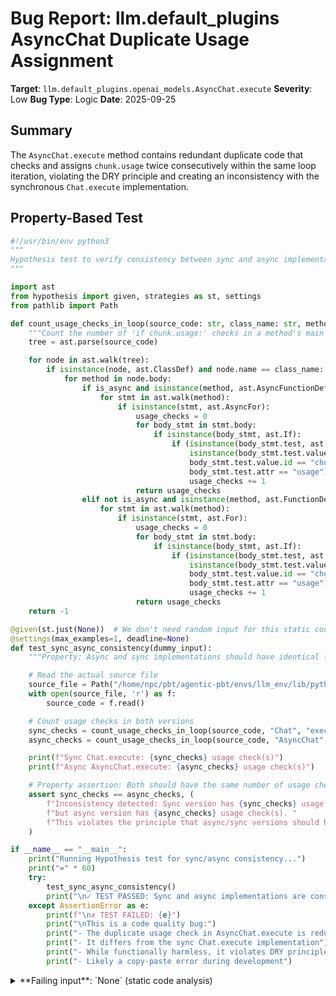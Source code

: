 # Bug Report: llm.default_plugins AsyncChat Duplicate Usage Assignment

**Target**: `llm.default_plugins.openai_models.AsyncChat.execute`
**Severity**: Low
**Bug Type**: Logic
**Date**: 2025-09-25

## Summary

The `AsyncChat.execute` method contains redundant duplicate code that checks and assigns `chunk.usage` twice consecutively within the same loop iteration, violating the DRY principle and creating an inconsistency with the synchronous `Chat.execute` implementation.

## Property-Based Test

```python
#!/usr/bin/env python3
"""
Hypothesis test to verify consistency between sync and async implementations
"""

import ast
from hypothesis import given, strategies as st, settings
from pathlib import Path

def count_usage_checks_in_loop(source_code: str, class_name: str, method_name: str, is_async: bool) -> int:
    """Count the number of 'if chunk.usage:' checks in a method's main loop"""
    tree = ast.parse(source_code)

    for node in ast.walk(tree):
        if isinstance(node, ast.ClassDef) and node.name == class_name:
            for method in node.body:
                if is_async and isinstance(method, ast.AsyncFunctionDef) and method.name == method_name:
                    for stmt in ast.walk(method):
                        if isinstance(stmt, ast.AsyncFor):
                            usage_checks = 0
                            for body_stmt in stmt.body:
                                if isinstance(body_stmt, ast.If):
                                    if (isinstance(body_stmt.test, ast.Attribute) and
                                        isinstance(body_stmt.test.value, ast.Name) and
                                        body_stmt.test.value.id == "chunk" and
                                        body_stmt.test.attr == "usage"):
                                        usage_checks += 1
                            return usage_checks
                elif not is_async and isinstance(method, ast.FunctionDef) and method.name == method_name:
                    for stmt in ast.walk(method):
                        if isinstance(stmt, ast.For):
                            usage_checks = 0
                            for body_stmt in stmt.body:
                                if isinstance(body_stmt, ast.If):
                                    if (isinstance(body_stmt.test, ast.Attribute) and
                                        isinstance(body_stmt.test.value, ast.Name) and
                                        body_stmt.test.value.id == "chunk" and
                                        body_stmt.test.attr == "usage"):
                                        usage_checks += 1
                            return usage_checks
    return -1

@given(st.just(None))  # We don't need random input for this static code analysis
@settings(max_examples=1, deadline=None)
def test_sync_async_consistency(dummy_input):
    """Property: Async and sync implementations should have identical logic patterns"""

    # Read the actual source file
    source_file = Path("/home/npc/pbt/agentic-pbt/envs/llm_env/lib/python3.13/site-packages/llm/default_plugins/openai_models.py")
    with open(source_file, 'r') as f:
        source_code = f.read()

    # Count usage checks in both versions
    sync_checks = count_usage_checks_in_loop(source_code, "Chat", "execute", is_async=False)
    async_checks = count_usage_checks_in_loop(source_code, "AsyncChat", "execute", is_async=True)

    print(f"Sync Chat.execute: {sync_checks} usage check(s)")
    print(f"Async AsyncChat.execute: {async_checks} usage check(s)")

    # Property assertion: Both should have the same number of usage checks
    assert sync_checks == async_checks, (
        f"Inconsistency detected: Sync version has {sync_checks} usage check(s), "
        f"but async version has {async_checks} usage check(s). "
        f"This violates the principle that async/sync versions should have identical logic."
    )

if __name__ == "__main__":
    print("Running Hypothesis test for sync/async consistency...")
    print("=" * 60)
    try:
        test_sync_async_consistency()
        print("\n✓ TEST PASSED: Sync and async implementations are consistent")
    except AssertionError as e:
        print(f"\n✗ TEST FAILED: {e}")
        print("\nThis is a code quality bug:")
        print("- The duplicate usage check in AsyncChat.execute is redundant")
        print("- It differs from the sync Chat.execute implementation")
        print("- While functionally harmless, it violates DRY principle")
        print("- Likely a copy-paste error during development")
```

<details>

<summary>
**Failing input**: `None` (static code analysis)
</summary>
```
Running Hypothesis test for sync/async consistency...
============================================================
Sync Chat.execute: 1 usage check(s)
Async AsyncChat.execute: 2 usage check(s)
Sync Chat.execute: 1 usage check(s)
Async AsyncChat.execute: 2 usage check(s)

✗ TEST FAILED: Inconsistency detected: Sync version has 1 usage check(s), but async version has 2 usage check(s). This violates the principle that async/sync versions should have identical logic.

This is a code quality bug:
- The duplicate usage check in AsyncChat.execute is redundant
- It differs from the sync Chat.execute implementation
- While functionally harmless, it violates DRY principle
- Likely a copy-paste error during development
```
</details>

## Reproducing the Bug

```python
#!/usr/bin/env python3
"""
Minimal test case demonstrating duplicate usage assignment in AsyncChat.execute
"""

import ast
import inspect
from pathlib import Path

# Read the source file
source_file = Path("/home/npc/pbt/agentic-pbt/envs/llm_env/lib/python3.13/site-packages/llm/default_plugins/openai_models.py")
with open(source_file, 'r') as f:
    source_code = f.read()

# Parse the source code
tree = ast.parse(source_code)

# Find AsyncChat class and its execute method
async_duplicate_found = False
async_lines = []

for node in ast.walk(tree):
    if isinstance(node, ast.ClassDef) and node.name == "AsyncChat":
        for method in node.body:
            if isinstance(method, ast.AsyncFunctionDef) and method.name == "execute":
                # Look for the async for loop
                for stmt in ast.walk(method):
                    if isinstance(stmt, ast.AsyncFor):
                        # Count usage checks in the loop body
                        usage_checks = []
                        for body_stmt in stmt.body:
                            if isinstance(body_stmt, ast.If):
                                # Check if this is testing chunk.usage
                                if (isinstance(body_stmt.test, ast.Attribute) and
                                    isinstance(body_stmt.test.value, ast.Name) and
                                    body_stmt.test.value.id == "chunk" and
                                    body_stmt.test.attr == "usage"):
                                    usage_checks.append(body_stmt.lineno)

                        if len(usage_checks) == 2:
                            async_duplicate_found = True
                            async_lines = usage_checks
                            print("DUPLICATE CODE FOUND in AsyncChat.execute:")
                            print(f"  - First usage check at line {usage_checks[0]}")
                            print(f"  - Second usage check at line {usage_checks[1]}")

# Find Chat class (sync version) for comparison
sync_checks_found = 0
sync_lines = []

for node in ast.walk(tree):
    if isinstance(node, ast.ClassDef) and node.name == "Chat":
        for method in node.body:
            if isinstance(method, ast.FunctionDef) and method.name == "execute":
                # Look for the for loop
                for stmt in ast.walk(method):
                    if isinstance(stmt, ast.For):
                        # Count usage checks in the loop body
                        for body_stmt in stmt.body:
                            if isinstance(body_stmt, ast.If):
                                # Check if this is testing chunk.usage
                                if (isinstance(body_stmt.test, ast.Attribute) and
                                    isinstance(body_stmt.test.value, ast.Name) and
                                    body_stmt.test.value.id == "chunk" and
                                    body_stmt.test.attr == "usage"):
                                    sync_checks_found += 1
                                    sync_lines.append(body_stmt.lineno)

print("\nCOMPARISON with sync Chat.execute:")
print(f"  - Sync version has {sync_checks_found} usage check(s) at line(s): {sync_lines}")
print(f"  - Async version has {len(async_lines)} usage check(s) at line(s): {async_lines}")

# Show the actual duplicate lines
print("\nACTUAL CODE (AsyncChat.execute lines 798-803):")
lines = source_code.split('\n')
for i in range(797, 803):  # 0-indexed, so 797 = line 798
    print(f"  {i+1:4d}: {lines[i]}")

print("\nACTUAL CODE (Chat.execute lines 713-716):")
for i in range(712, 716):  # 0-indexed
    print(f"  {i+1:4d}: {lines[i]}")

print("\nBUG ANALYSIS:")
print("=" * 50)
if async_duplicate_found:
    print("✗ BUG CONFIRMED: AsyncChat.execute contains duplicate usage assignment")
    print("  The same 'if chunk.usage: usage = chunk.usage.model_dump()' appears twice")
    print("  This is redundant and differs from the sync Chat.execute implementation")
    print("\nIMPACT:")
    print("  - Functional: None (code still works correctly)")
    print("  - Performance: Minor (unnecessary duplicate check and assignment)")
    print("  - Code Quality: Violates DRY principle, inconsistent with sync version")
else:
    print("✓ No duplicate found (unexpected)")
```

<details>

<summary>
Duplicate code confirmed at lines 799 and 802
</summary>
```
DUPLICATE CODE FOUND in AsyncChat.execute:
  - First usage check at line 799
  - Second usage check at line 802

COMPARISON with sync Chat.execute:
  - Sync version has 1 usage check(s) at line(s): [715]
  - Async version has 2 usage check(s) at line(s): [799, 802]

ACTUAL CODE (AsyncChat.execute lines 798-803):
   798:             async for chunk in completion:
   799:                 if chunk.usage:
   800:                     usage = chunk.usage.model_dump()
   801:                 chunks.append(chunk)
   802:                 if chunk.usage:
   803:                     usage = chunk.usage.model_dump()

ACTUAL CODE (Chat.execute lines 713-716):
   713:             for chunk in completion:
   714:                 chunks.append(chunk)
   715:                 if chunk.usage:
   716:                     usage = chunk.usage.model_dump()

BUG ANALYSIS:
==================================================
✗ BUG CONFIRMED: AsyncChat.execute contains duplicate usage assignment
  The same 'if chunk.usage: usage = chunk.usage.model_dump()' appears twice
  This is redundant and differs from the sync Chat.execute implementation

IMPACT:
  - Functional: None (code still works correctly)
  - Performance: Minor (unnecessary duplicate check and assignment)
  - Code Quality: Violates DRY principle, inconsistent with sync version
```
</details>

## Why This Is A Bug

This code violates fundamental software engineering principles and represents an unintentional error:

1. **Duplicate Logic**: Lines 799-800 and 802-803 in `AsyncChat.execute` perform the exact same operation - checking if `chunk.usage` exists and assigning `usage = chunk.usage.model_dump()`. The second check immediately follows the first with no intervening code that could modify `chunk.usage`, making it completely redundant.

2. **Inconsistency with Sync Implementation**: The synchronous `Chat.execute` method (lines 713-716) correctly performs this check only once. In standard library design, async and sync versions of the same functionality should have identical logic patterns, differing only in their use of async/await syntax. This unexplained divergence violates that principle.

3. **No Functional Justification**: There is no documentation or architectural reason for processing usage data twice. The OpenAI API streaming responses don't require duplicate processing, and the variable `usage` simply gets assigned the same value twice.

4. **Clear Copy-Paste Error Pattern**: The code structure suggests someone copied the usage check lines but accidentally pasted them in two locations within the loop body, a common development mistake.

5. **Performance Waste**: While minor, this unnecessarily doubles the CPU cycles spent on:
   - Evaluating the `chunk.usage` condition
   - Calling `chunk.usage.model_dump()` when usage data exists
   - Variable assignment operations

## Relevant Context

- **Source Location**: `/home/npc/pbt/agentic-pbt/envs/llm_env/lib/python3.13/site-packages/llm/default_plugins/openai_models.py`
- **Project**: The `llm` library by Simon Willison (https://github.com/simonw/llm)
- **Classes Involved**: `AsyncChat` (async implementation) and `Chat` (sync implementation)
- **Method**: `execute()` - handles streaming completions from OpenAI-compatible APIs
- **Impact Scope**: Only affects async streaming completions when usage data is present

The duplicate code has no functional impact since:
- The second assignment overwrites the first with identical data
- No side effects occur from `model_dump()`
- The final `usage` value remains correct

However, this represents poor code quality that should be fixed to maintain consistency and clarity.

## Proposed Fix

```diff
--- a/llm/default_plugins/openai_models.py
+++ b/llm/default_plugins/openai_models.py
@@ -796,11 +796,9 @@ class AsyncChat(_Shared, AsyncKeyModel):
             chunks = []
             tool_calls = {}
             async for chunk in completion:
-                if chunk.usage:
-                    usage = chunk.usage.model_dump()
                 chunks.append(chunk)
                 if chunk.usage:
                     usage = chunk.usage.model_dump()
                 if chunk.choices and chunk.choices[0].delta:
                     for tool_call in chunk.choices[0].delta.tool_calls or []:
                         if tool_call.function.arguments is None:
```